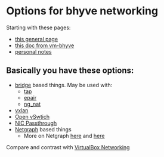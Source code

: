 # Options for bhyve networking

Starting with these pages:
* [this general page](http://empt1e.blogspot.com/2016/10/bhyve-networking-options.html) 
* [this doc from vm-bhyve](https://github.com/churchers/vm-bhyve/wiki/Virtual-Network-Interfaces)
* [personal notes](https://blog.grem.de/pages/ayvn.html)

## Basically you have these options:

* [bridge](https://www.freebsd.org/doc/handbook/network-bridging.html) based things. May be used with:
  * [tap](https://www.freebsd.org/cgi/man.cgi?query=tap&apropos=0&sektion=4&manpath=FreeBSD+12.2-RELEASE+and+Ports&arch=default&format=html)
  * [epair](https://www.freebsd.org/cgi/man.cgi?query=epair&sektion=4)
  * [ng_nat](https://www.freebsd.org/cgi/man.cgi?query=ng_nat&apropos=0&sektion=4&manpath=FreeBSD+12.2-RELEASE+and+Ports&arch=default&format=html)
* [vxlan](https://www.bsdcan.org/2016/schedule/events/715.en.html)
* [Open vSwtich](https://docs.openvswitch.org/en/latest/intro/install/general/)
* [NIC Passthrough](https://wiki.freebsd.org/bhyve/pci_passthru)
* [Netgraph](https://www.freebsd.org/cgi/man.cgi?netgraph(4)) based things
  * More on Netgraph [here](https://people.freebsd.org/~julian/netgraph.html) and 
[here](https://reviews.freebsd.org/D24620)

Compare and contrast with [VirtualBox Networking](https://www.virtualbox.org/manual/ch06.html)